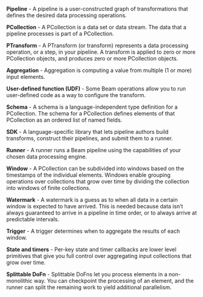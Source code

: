<!--
Licensed under the Apache License, Version 2.0 (the "License");
you may not use this file except in compliance with the License.
You may obtain a copy of the License at

http://www.apache.org/licenses/LICENSE-2.0

Unless required by applicable law or agreed to in writing, software
distributed under the License is distributed on an "AS IS" BASIS,
WITHOUT WARRANTIES OR CONDITIONS OF ANY KIND, either express or implied.
See the License for the specific language governing permissions and
limitations under the License.
-->
**Pipeline** - A pipeline is a user-constructed graph of transformations that defines the desired data processing operations.

**PCollection** - A PCollection is a data set or data stream. The data that a pipeline processes is part of a PCollection.

**PTransform** - A PTransform (or transform) represents a data processing operation, or a step, in your pipeline. A transform is applied to zero or more PCollection objects, and produces zero or more PCollection objects.

**Aggregation** - Aggregation is computing a value from multiple (1 or more) input elements.

**User-defined function (UDF)** - Some Beam operations allow you to run user-defined code as a way to configure the transform.

**Schema** - A schema is a language-independent type definition for a PCollection. The schema for a PCollection defines elements of that PCollection as an ordered list of named fields.

**SDK** - A language-specific library that lets pipeline authors build transforms, construct their pipelines, and submit them to a runner.

**Runner** - A runner runs a Beam pipeline using the capabilities of your chosen data processing engine.

**Window** - A PCollection can be subdivided into windows based on the timestamps of the individual elements. Windows enable grouping operations over collections that grow over time by dividing the collection into windows of finite collections.

**Watermark** - A watermark is a guess as to when all data in a certain window is expected to have arrived. This is needed because data isn’t always guaranteed to arrive in a pipeline in time order, or to always arrive at predictable intervals.

**Trigger** - A trigger determines when to aggregate the results of each window.

**State and timers** - Per-key state and timer callbacks are lower level primitives that give you full control over aggregating input collections that grow over time.

**Splittable DoFn** - Splittable DoFns let you process elements in a non-monolithic way. You can checkpoint the processing of an element, and the runner can split the remaining work to yield additional parallelism.
